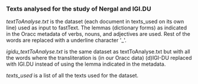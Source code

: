 ### Texts analysed for the study of Nergal and IGI.DU

*textToAnalyse.txt* is the dataset (each document in texts_used on its own line) used as input to fastText. The lemmas (dictionary forms) as indicated in the Oracc metadata of verbs, nouns, and adjectives are used. Rest of the words are replaced with a underline character '_'.

*igidu_textToAnalyse.txt* is the same dataset as textToAnalyse.txt but with all the words where the transliteration is (in our Oracc data) (d)IGI-DU replaced with IGI.DU instead of using the lemma indicated in the metadata.

*texts_used* is a list of all the texts used for the dataset.
